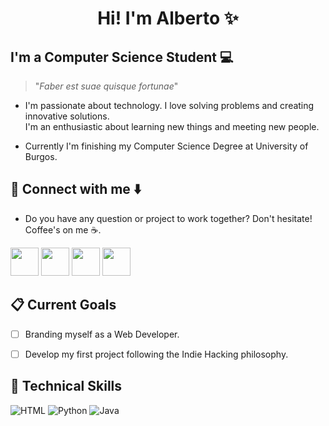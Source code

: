 <h1 align="center"> Hi! I'm Alberto ✨ </h1>

<h2 align="left"> I'm a Computer Science Student 💻 </h2>

> "_Faber est suae quisque fortunae_"

* I'm passionate about technology.  I love solving problems and creating innovative solutions.
<br> I'm an enthusiastic about learning new things and meeting new people. 

* Currently I'm finishing my Computer Science Degree at University of Burgos. 

## 📩 Connect with me ⬇️
* Do you have any question or project to work together? Don't hesitate! Coffee's on me ☕.

<p align="left">
      <a href="mailto:aga.alberto.st@gmail.com?Subject=I%20want%20propose%20you%20something" target="_blank" rel="noreferrer"><img src="https://user-images.githubusercontent.com/48330849/172060688-5e1bf6ca-7bb9-43a2-b202-001170434946.png"  width="45"></a>
        <a href="https://www.linkedin.com/in/aalbeerto/" target="_blank" rel="noreferrer"><img src="https://user-images.githubusercontent.com/48330849/172059761-c87c0437-c1b5-4e33-8d3e-e00adf4afc57.png"  width="45"></a>
    <a href="https://www.instagram.com/aalbeerto_22/" target="_blank" rel="noreferrer"><img src="https://user-images.githubusercontent.com/48330849/172059811-e9699771-f560-4217-b698-d64db9b4fe1c.png"  width="45"></a>
    <a href="https://twitter.com/aalbeerto_22" target="_blank" rel="noreferrer"><img src="https://user-images.githubusercontent.com/48330849/172059786-980a496d-654e-4d81-add4-b490553bf34d.png"  width="45"></a>
</p>


## 📋 Current Goals
- [ ] Branding myself as a Web Developer. 
- [ ] Develop my first project following the Indie Hacking philosophy.


## 💼 Technical Skills   
![HTML](https://img.shields.io/badge/HTML-%2300594A.svg?style=for-the-badge&logo=HTML%2B%2B&logoColor=white)
![Python](https://img.shields.io/badge/python-3670A0?style=for-the-badge&logo=python&logoColor=ffdd54)
![Java](https://img.shields.io/badge/java-%23ED8B00.svg?style=for-the-badge&logo=java&logoColor=white)


